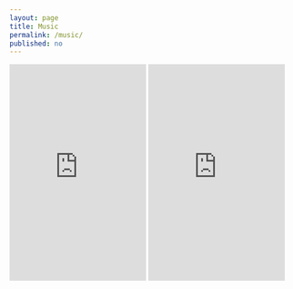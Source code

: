 ```yaml
---
layout: page
title: Music
permalink: /music/
published: no
---
```



<div>
<iframe src="https://open.spotify.com/embed/user/gymnastictoast/playlist/3lP4KxeEKHHLtCKC4KL3kV" width="240" height="380" frameborder="0" allowtransparency="true" allow="encrypted-media"></iframe>

<iframe src="https://open.spotify.com/embed/user/gymnastictoast/playlist/3u3L2hXr9rG6G8e8bqPSqb" width="240" height="380" frameborder="0" allowtransparency="true" allow="encrypted-media"></iframe>

<!-- <iframe src="https://open.spotify.com/embed/user/gymnastictoast/playlist/72GzGD8a6zRpVOKbB3WdKC" width="240" height="380" frameborder="0" allowtransparency="true" allow="encrypted-media"></iframe> -->


</div>
